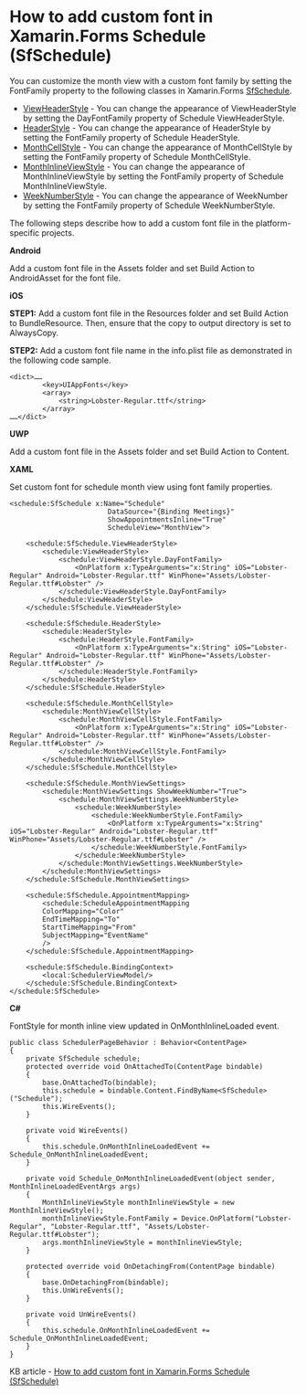 # How to add custom font in Xamarin.Forms Schedule (SfSchedule)

You can customize the month view with a custom font family by setting the FontFamily property to the following classes in Xamarin.Forms [SfSchedule](https://www.syncfusion.com/xamarin-ui-controls/xamarin-scheduler).
* [ViewHeaderStyle](https://help.syncfusion.com/cr/xamarin/Syncfusion.SfSchedule.XForms.ViewHeaderStyle.html) - You can change the appearance of ViewHeaderStyle by setting the DayFontFamily property of Schedule ViewHeaderStyle.
* [HeaderStyle](https://help.syncfusion.com/cr/xamarin/Syncfusion.SfSchedule.XForms.SfSchedule.html#Syncfusion_SfSchedule_XForms_SfSchedule_HeaderStyle) - You can change the appearance of HeaderStyle  by setting the FontFamily property of Schedule HeaderStyle.
* [MonthCellStyle](https://help.syncfusion.com/cr/xamarin/Syncfusion.SfSchedule.XForms.SfSchedule.html#Syncfusion_SfSchedule_XForms_SfSchedule_MonthCellStyle) - You can change the appearance of MonthCellStyle by setting the FontFamily property of Schedule MonthCellStyle.
* [MonthInlineViewStyle](https://help.syncfusion.com/cr/xamarin/Syncfusion.SfSchedule.XForms.MonthInlineViewStyle.html) - You can change the appearance of MonthInlineViewStyle by setting the FontFamily property of Schedule MonthInlineViewStyle.
* [WeekNumberStyle](https://help.syncfusion.com/cr/xamarin/Syncfusion.SfSchedule.XForms.WeekNumberStyle.html) - You can change the appearance of WeekNumber by setting the FontFamily property of Schedule WeekNumberStyle.

The following steps describe how to add a custom font file in the platform-specific projects.

**Android**

Add a custom font file in the Assets folder and set Build Action to AndroidAsset for the font file.

**iOS**

**STEP1:** Add a custom font file in the Resources folder and set Build Action to BundleResource. Then, ensure that the copy to output directory is set to AlwaysCopy.

**STEP2:** Add a custom font file name in the info.plist file as demonstrated in the following code sample.
```
<dict>……
        <key>UIAppFonts</key>
        <array>
            <string>Lobster-Regular.ttf</string>
        </array>
……</dict>
```
**UWP**

Add a custom font file in the Assets folder and set Build Action to Content.

**XAML**

Set custom font for schedule month view using font family properties.
```
<schedule:SfSchedule x:Name="Schedule"
                        DataSource="{Binding Meetings}"
                        ShowAppointmentsInline="True"
                        ScheduleView="MonthView">
 
    <schedule:SfSchedule.ViewHeaderStyle>
        <schedule:ViewHeaderStyle>
            <schedule:ViewHeaderStyle.DayFontFamily>
                <OnPlatform x:TypeArguments="x:String" iOS="Lobster-Regular" Android="Lobster-Regular.ttf" WinPhone="Assets/Lobster-Regular.ttf#Lobster" />
            </schedule:ViewHeaderStyle.DayFontFamily>
        </schedule:ViewHeaderStyle>
    </schedule:SfSchedule.ViewHeaderStyle>
 
    <schedule:SfSchedule.HeaderStyle>
        <schedule:HeaderStyle>
            <schedule:HeaderStyle.FontFamily>
                <OnPlatform x:TypeArguments="x:String" iOS="Lobster-Regular" Android="Lobster-Regular.ttf" WinPhone="Assets/Lobster-Regular.ttf#Lobster" />
            </schedule:HeaderStyle.FontFamily>
        </schedule:HeaderStyle>
    </schedule:SfSchedule.HeaderStyle>
 
    <schedule:SfSchedule.MonthCellStyle>
        <schedule:MonthViewCellStyle>
            <schedule:MonthViewCellStyle.FontFamily>
                <OnPlatform x:TypeArguments="x:String" iOS="Lobster-Regular" Android="Lobster-Regular.ttf" WinPhone="Assets/Lobster-Regular.ttf#Lobster" />
            </schedule:MonthViewCellStyle.FontFamily>
        </schedule:MonthViewCellStyle>
    </schedule:SfSchedule.MonthCellStyle>
 
    <schedule:SfSchedule.MonthViewSettings>
        <schedule:MonthViewSettings ShowWeekNumber="True">
            <schedule:MonthViewSettings.WeekNumberStyle>
                <schedule:WeekNumberStyle>
                    <schedule:WeekNumberStyle.FontFamily>
                        <OnPlatform x:TypeArguments="x:String" iOS="Lobster-Regular" Android="Lobster-Regular.ttf" WinPhone="Assets/Lobster-Regular.ttf#Lobster" />
                    </schedule:WeekNumberStyle.FontFamily>
                </schedule:WeekNumberStyle>
            </schedule:MonthViewSettings.WeekNumberStyle>
        </schedule:MonthViewSettings>
    </schedule:SfSchedule.MonthViewSettings>
 
    <schedule:SfSchedule.AppointmentMapping>
        <schedule:ScheduleAppointmentMapping
        ColorMapping="Color"
        EndTimeMapping="To"
        StartTimeMapping="From"
        SubjectMapping="EventName"
        />
    </schedule:SfSchedule.AppointmentMapping>
 
    <schedule:SfSchedule.BindingContext>
        <local:SchedulerViewModel/>
    </schedule:SfSchedule.BindingContext>
</schedule:SfSchedule>
```
**C#**

FontStyle for month inline view updated in OnMonthInlineLoaded event.
```
public class SchedulerPageBehavior : Behavior<ContentPage>
{
    private SfSchedule schedule;
    protected override void OnAttachedTo(ContentPage bindable)
    {
        base.OnAttachedTo(bindable);
        this.schedule = bindable.Content.FindByName<SfSchedule>("Schedule");
        this.WireEvents();
    }
 
    private void WireEvents()
    {
        this.schedule.OnMonthInlineLoadedEvent += Schedule_OnMonthInlineLoadedEvent;
    }
 
    private void Schedule_OnMonthInlineLoadedEvent(object sender, MonthInlineLoadedEventArgs args)
    {
        MonthInlineViewStyle monthInlineViewStyle = new MonthInlineViewStyle();
        monthInlineViewStyle.FontFamily = Device.OnPlatform("Lobster-Regular", "Lobster-Regular.ttf", "Assets/Lobster-Regular.ttf#Lobster");
        args.monthInlineViewStyle = monthInlineViewStyle;
    }
 
    protected override void OnDetachingFrom(ContentPage bindable)
    {
        base.OnDetachingFrom(bindable);
        this.UnWireEvents();
    }
 
    private void UnWireEvents()
    {
        this.schedule.OnMonthInlineLoadedEvent += Schedule_OnMonthInlineLoadedEvent;
    }
}
```

KB article - [How to add custom font in Xamarin.Forms Schedule (SfSchedule)](https://www.syncfusion.com/kb/12257/how-to-add-custom-font-in-xamarin-forms-schedule-sfschedule)